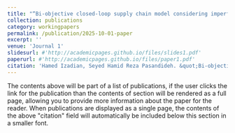 ```yaml
---
title: "“Bi-objective closed-loop supply chain model considering imperfect quality production and on-time delivery"
collection: publications
category: workingpapers
permalink: /publication/2025-10-01-paper
excerpt: ''
venue: 'Journal 1'
slidesurl: #'http://academicpages.github.io/files/slides1.pdf'
paperurl: #'http://academicpages.github.io/files/paper1.pdf'
citation: 'Hamed Izadian, Seyed Hamid Reza Pasandideh. &quot;Bi-objective closed-loop supply chain model considering imperfect quality production and on-time delivery.&quot; <i></i>..'
---
```


The contents above will be part of a list of publications, if the user clicks the link for the publication than the contents of section will be rendered as a full page, allowing you to provide more information about the paper for the reader. When publications are displayed as a single page, the contents of the above "citation" field will automatically be included below this section in a smaller font.

